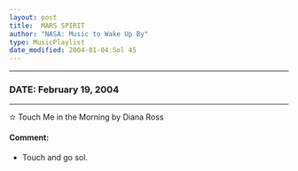 ```yaml
---
layout: post
title:  MARS SPIRIT
author: "NASA: Music to Wake Up By"
type: MusicPlaylist
date_modified: 2004-01-04:Sol 45
---
```


----
### DATE: February 19, 2004
----
✫ Touch Me in the Morning by Diana Ross

#### Comment:
* Touch and go sol.
